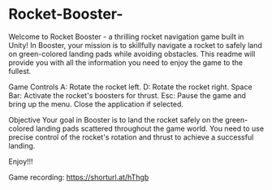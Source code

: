 # Rocket-Booster-
Welcome to Rocket Booster - a thrilling rocket navigation game built in Unity! In Booster, your mission is to skillfully navigate a rocket to safely land on green-colored landing pads while avoiding obstacles. This readme will provide you with all the information you need to enjoy the game to the fullest.

Game Controls
A: Rotate the rocket left.
D: Rotate the rocket right.
Space Bar: Activate the rocket's boosters for thrust.
Esc: Pause the game and bring up the menu. Close the application if selected.

Objective
Your goal in Booster is to land the rocket safely on the green-colored landing pads scattered throughout the game world. You need to use precise control of the rocket's rotation and thrust to achieve a successful landing.

Enjoy!!!

Game recording: https://shorturl.at/hThgb
